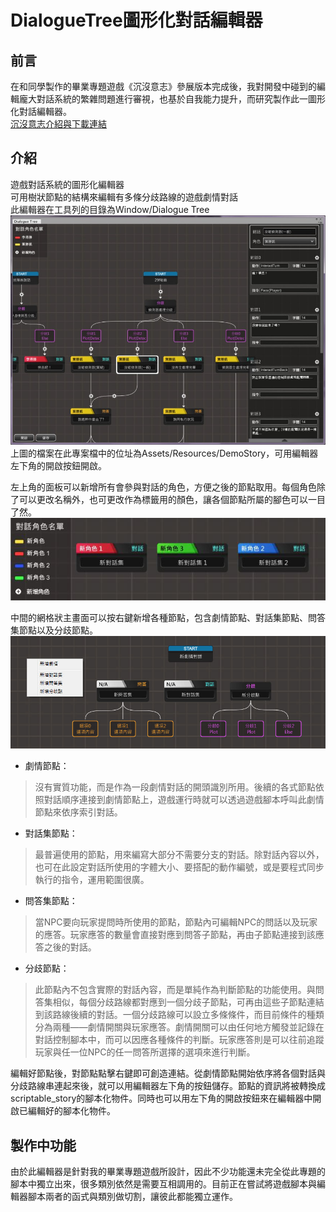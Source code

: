 DialogueTree圖形化對話編輯器
=====

## 前言
在和同學製作的畢業專題遊戲《沉沒意志》參展版本完成後，我對開發中碰到的編輯龐大對話系統的繁雜問題進行審視，也基於自我能力提升，而研究製作此一圖形化對話編輯器。\
[沉沒意志介紹與下載連結](https://kdkd44223.wixsite.com/website/blank-1)



## 介紹
遊戲對話系統的圖形化編輯器\
可用樹狀節點的結構來編輯有多條分歧路線的遊戲劇情對話\
此編輯器在工具列的目錄為Window/Dialogue Tree\
![image](https://github.com/StupidBute/DialogueTree/blob/master/DialogueTree0.jpg)
上圖的檔案在此專案檔中的位址為Assets/Resources/DemoStory，可用編輯器左下角的開啟按鈕開啟。


左上角的面板可以新增所有會參與對話的角色，方便之後的節點取用。每個角色除了可以更改名稱外，也可更改作為標籤用的顏色，讓各個節點所屬的腳色可以一目了然。
![image](https://github.com/StupidBute/DialogueTree/blob/master/DialogueTree1.JPG)


中間的網格狀主畫面可以按右鍵新增各種節點，包含劇情節點、對話集節點、問答集節點以及分歧節點。
![image](https://github.com/StupidBute/DialogueTree/blob/cbfd62fd8a1365ef55c303fac495b46091054d94/DialogueTree2.jpg)

* 劇情節點：
>沒有實質功能，而是作為一段劇情對話的開頭識別所用。後續的各式節點依照對話順序連接到劇情節點上，遊戲運行時就可以透過遊戲腳本呼叫此劇情節點來依序索引對話。

* 對話集節點：
>最普遍使用的節點，用來編寫大部分不需要分支的對話。除對話內容以外，也可在此設定對話所使用的字體大小、要搭配的動作編號，或是要程式同步執行的指令，運用範圍很廣。

* 問答集節點：
>當NPC要向玩家提問時所使用的節點，節點內可編輯NPC的問話以及玩家的應答。玩家應答的數量會直接對應到問答子節點，再由子節點連接到該應答之後的對話。

* 分歧節點：
>此節點內不包含實際的對話內容，而是單純作為判斷節點的功能使用。與問答集相似，每個分歧路線都對應到一個分歧子節點，可再由這些子節點連結到該路線後續的對話。一個分歧路線可以設立多條條件，而目前條件的種類分為兩種——劇情開關與玩家應答。劇情開關可以由任何地方觸發並記錄在對話控制腳本中，而可以因應各種條件的判斷。玩家應答則是可以往前追蹤玩家與任一位NPC的任一問答所選擇的選項來進行判斷。


編輯好節點後，對節點點擊右鍵即可創造連結。從劇情節點開始依序將各個對話與分歧路線串連起來後，就可以用編輯器左下角的按鈕儲存。節點的資訊將被轉換成scriptable_story的腳本化物件。同時也可以用左下角的開啟按鈕來在編輯器中開啟已編輯好的腳本化物件。



## 製作中功能
由於此編輯器是針對我的畢業專題遊戲所設計，因此不少功能還未完全從此專題的腳本中獨立出來，很多類別依然是需要互相調用的。目前正在嘗試將遊戲腳本與編輯器腳本兩者的函式與類別做切割，讓彼此都能獨立運作。
